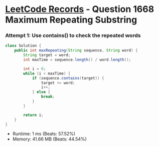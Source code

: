 # [LeetCode Records](../../README.md) - Question 1668 Maximum Repeating Substring

### Attempt 1: Use contains() to check the repeated words
```java
class Solution {
    public int maxRepeating(String sequence, String word) {
        String target = word;
        int maxTime = sequence.length() / word.length();

        int i = 0;
        while (i < maxTime) {
            if (sequence.contains(target)) {
                target += word;
                i++;
            } else {
                break;
            }
        }

        return i;
    }
}
```
- Runtime: 1 ms (Beats: 57.52%)
- Memory: 41.66 MB (Beats: 44.54%)

<br>

